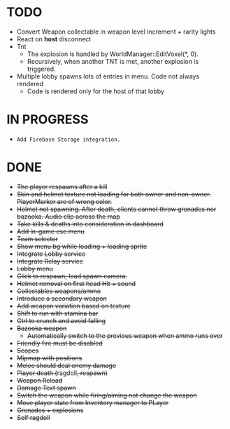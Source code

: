 ﻿# TODO

- Convert Weapon collectable in weapon level increment + rarity lights
- React on **host** disconnect
- Tnt
    - The explosion is handled by WorldManager::EditVoxel(*, 0).
    - Recursively, when another TNT is met, another explosion is triggered.
- Multiple lobby spawns lots of entries in menu. Code not always rendered
    - Code is rendered only for the host of that lobby

# IN PROGRESS
- `Add Firebase Storage integration.`

# DONE
- ~~The player respawns after a kill~~
- ~~Skin and helmet texture not loading for both owner and non-owner. PlayerMarker are of wrong color.~~
- ~~Helmet not spawning. After death, clients cannot throw grenades nor bazooka. Audio clip across the map~~
- ~~Take kills & deaths into consideration in dashboard~~
- ~~Add in-game esc menu~~
- ~~Team selector~~
- ~~Show menu bg while loading + loading sprite~~
- ~~Integrate Lobby service~~
- ~~Integrate Relay service~~
- ~~Lobby menu~~
- ~~Click to respawn, load spawn camera.~~
- ~~Helmet removal on first head Hit + sound~~
- ~~Collectables weapons/ammo~~
- ~~Introduce a secondary weapon~~
- ~~Add weapon variation based on texture~~
- ~~Shift to run with stamina bar~~
- ~~Ctrl to crunch and avoid falling~~
- ~~Bazooka weapon~~
    - ~~Automatically switch to the previous weapon when ammo runs over~~
- ~~Friendly fire must be disabled~~
- ~~Scopes~~
- ~~Mipmap with positions~~
- ~~Melee should deal enemy damage~~
- ~~Player death (~~ragdoll~~, respawn)~~
- ~~Weapon Reload~~
- ~~Damage Text spawn~~
- ~~Switch the weapon while firing/aiming not change the weapon~~
- ~~Move player state from Inventory manager to PLayer~~
- ~~Grenades + explosions~~
- ~~Self ragdoll~~
